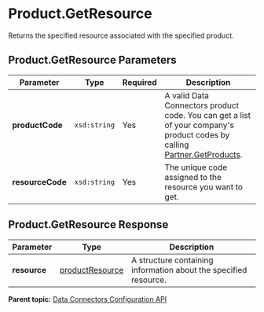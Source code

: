 # Product.GetResource

Returns the specified resource associated with the specified product.

## Product.GetResource Parameters

|Parameter|Type|Required|Description|
|---------|----|--------|-----------|
|**productCode** |`xsd:string` | Yes| A valid Data Connectors product code. You can get a list of your company's product codes by calling [Partner.GetProducts](../integration_api/r_getProducts.md#).|
|**resourceCode** |`xsd:string` | Yes| The unique code assigned to the resource you want to get.|

## Product.GetResource Response

|Parameter|Type|Description|
|---------|----|-----------|
|**resource** |[productResource](../../data_types/r_datatype_productResource.md#) | A structure containing information about the specified resource.|

**Parent topic:** [Data Connectors Configuration API](../../Genesis_API/config_api/c_genesis_api_config.md)


